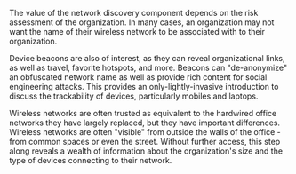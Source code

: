The value of the network discovery component depends on the risk assessment of the organization. In many cases, an organization may not want the name of their wireless network to be associated with to their organization. 

Device beacons are also of interest, as they can reveal organizational links, as well as travel, favorite hotspots, and more.  Beacons can "de-anonymize" an obfuscated network name as well as provide rich content for social engineering attacks. This provides an only-lightly-invasive introduction to discuss the trackability of devices, particularly mobiles and laptops.

Wireless networks are often trusted as equivalent to the hardwired office networks they have largely replaced, but they have important differences. Wireless networks are often "visible" from outside the walls of the office - from common spaces or even the street. Without further access, this step along reveals a wealth of information about the organization's size and the type of devices connecting to their network.
